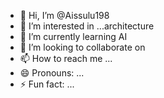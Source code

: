 - 👋 Hi, I’m @Aissulu198
- 👀 I’m interested in ...architecture
- 🌱 I’m currently learning AI
- 💞️ I’m looking to collaborate on 
- 📫 How to reach me ...
- 😄 Pronouns: ...
- ⚡ Fun fact: ...

<!---
Aissulu198/Aissulu198 is a ✨ special ✨ repository because its `README.md` (this file) appears on your GitHub profile.
You can click the Preview link to take a look at your changes.
--->
